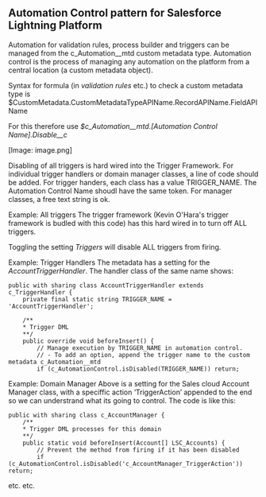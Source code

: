 ## Automation Control pattern for Salesforce Lightning Platform

Automation for validation rules, process builder and triggers can be managed from the c_Automation__mtd custom metadata type. Automation control is the process of managing any automation on the platform from a central location (a custom metadata object).

Syntax for formula (in *validation rules* etc.) to check a custom metadata type is $CustomMetadata.CustomMetadataTypeAPIName.RecordAPIName.FieldAPIName

For this therefore use *$c_Automation__mtd.[Automation Control Name].Disable__c*

[Image: image.png]

Disabling of all triggers is hard wired into the Trigger Framework. For individual trigger handlers or domain manager classes, a line of code should be added. For trigger handers, each class has a value TRIGGER_NAME. The Automation Control Name shoudl have the same token. For manager classes, a free text string is ok.

Example: All triggers
The trigger framework (Kevin O'Hara's trigger framework is budled with this code) has this hard wired in to turn off ALL triggers. 

Toggling the setting *Triggers* will disable ALL triggers from firing.

Example: Trigger Handlers
The metadata has a setting for the *AccountTriggerHandler*. The handler class of the same name shows:

```Apex
public with sharing class AccountTriggerHandler extends c_TriggerHandler {
    private final static string TRIGGER_NAME = 'AccountTriggerHandler';

    /**
    * Trigger DML
    **/
    public override void beforeInsert() {
        // Manage execution by TRIGGER_NAME in automation control. 
        // - To add an option, append the trigger name to the custom metadata c_Automation__mtd
        if (c_AutomationControl.isDisabled(TRIGGER_NAME)) return;
```

Example: Domain Manager
Above is a setting for the Sales cloud Account Manager class, with a speciffic action ‘TriggerAction’ appended to the end so we can understrand what its going to control. The code is like this:

```Apex
public with sharing class c_AccountManager {
    /**
    * Trigger DML processes for this domain
    **/
    public static void beforeInsert(Account[] LSC_Accounts) {
        // Prevent the method from firing if it has been disabled
        if (c_AutomationControl.isDisabled('c_AccountManager_TriggerAction')) return;
```
etc. etc.


